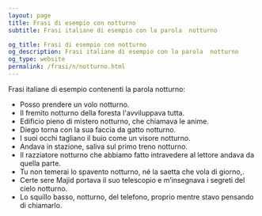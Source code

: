 ```yaml
---
layout: page
title: Frasi di esempio con notturno 
subtitle: Frasi italiane di esempio con la parola  notturno

og_title: Frasi di esempio con notturno 
og_description: Frasi italiane di esempio con la parola  notturno
og_type: website
permalink: /frasi/n/notturno.html
---
```


Frasi italiane di esempio contenenti la parola notturno:


- Posso prendere un volo notturno.
- Il fremito notturno della foresta l'avviluppava tutta.
- Edificio pieno di mistero notturno, che chiamava le anime.
- Diego torna con la sua faccia da gatto notturno.
- I suoi occhi tagliano il buio come un visore notturno.
- Andava in stazione, saliva sul primo treno notturno.
- Il razziatore notturno che abbiamo fatto intravedere al lettore andava da quella parte.
- Tu non temerai lo spavento notturno, né la saetta che vola di giorno,.
- Certe sere Majid portava il suo telescopio e m’insegnava i segreti del cielo notturno.
- Lo squillo basso, notturno, del telefono, proprio mentre stavo pensando di chiamarlo.
